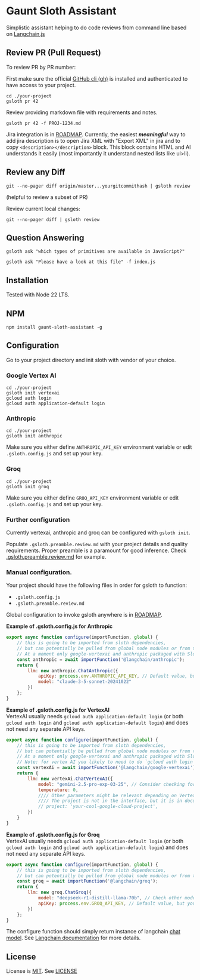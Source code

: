 # Gaunt Sloth Assistant
Simplistic assistant helping to do code reviews from command line based on [Langchain.js](https://github.com/langchain-ai/langchainjs)

## Review PR (Pull Request)
To review PR by PR number:

First make sure the official [GitHub cli (gh)](https://cli.github.com/) is installed
and authenticated to have access to your project.

```shell
cd ./your-project
gsloth pr 42
``` 

Review providing markdown file with requirements and notes.
```shell
gsloth pr 42 -f PROJ-1234.md
```
Jira integration is in [ROADMAP](ROADMAP.md).
Currently, the easiest ***meaningful*** way to add jira description is to
open Jira XML with "Export XML" in jira and to copy `<description></description>` block.
This block contains HTML and AI understands it easily 
(most importantly it understand nested lists like ul>li).

## Review any Diff
```shell
git --no-pager diff origin/master...yourgitcommithash | gsloth review
```
(helpful to review a subset of PR)

Review current local changes:
```shell
git --no-pager diff | gsloth review
```

## Question Answering
```shell
gsloth ask "which types of primitives are available in JavaScript?"
```

```shell
gsloth ask "Please have a look at this file" -f index.js
```

## Installation

Tested with Node 22 LTS.

## NPM
```shell
npm install gaunt-sloth-assistant -g
```

## Configuration
Go to your project directory and init sloth with vendor of your choice.

### Google Vertex AI
```shell
cd ./your-project
gsloth init vertexai
gcloud auth login
gcloud auth application-default login
```

### Anthropic
```shell
cd ./your-project
gsloth init anthropic
```
Make sure you either define `ANTHROPIC_API_KEY` environment variable or edit `.gsloth.config.js` and set up your key.

### Groq
```shell
cd ./your-project
gsloth init groq
```
Make sure you either define `GROQ_API_KEY` environment variable or edit `.gsloth.config.js` and set up your key.

### Further configuration

Currently vertexai, anthropic and groq can be configured with `gsloth init`.

Populate `.gsloth.preamble.review.md` with your project details and quality requirements.
Proper preamble is a paramount for good inference.
Check [.gsloth.preamble.review.md](.gsloth.preamble.review.md) for example.

### Manual configuration.
Your project should have the following files in order for gsloth to function:
- `.gsloth.config.js`
- `.gsloth.preamble.review.md`

Global configuration to invoke gsloth anywhere is in [ROADMAP](ROADMAP.md).

**Example of .gsloth.config.js for Anthropic**  
```javascript
export async function configure(importFunction, global) {
    // this is going to be imported from sloth dependencies,
    // but can potentially be pulled from global node modules or from this project
    // At a moment only google-vertexai and anthropic packaged with Sloth, but you can install support for any other langchain llms
    const anthropic = await importFunction('@langchain/anthropic');
    return {
        llm: new anthropic.ChatAnthropic({
            apiKey: process.env.ANTHROPIC_API_KEY, // Default value, but you can provide the key in many different ways, even as literal
            model: "claude-3-5-sonnet-20241022"
        })
    };
}
```

**Example of .gsloth.config.js for VertexAI**  
VertexAI usually needs `gcloud auth application-default login`
(or both `gcloud auth login` and `gcloud auth application-default login`) and does not need any separate API keys.
```javascript
export async function configure(importFunction, global) {
    // this is going to be imported from sloth dependencies,
    // but can potentially be pulled from global node modules or from this project
    // At a moment only google-vertexai and anthropic packaged with Sloth, but you can install support for any other langchain llms
    // Note: for vertex AI you likely to need to do `gcloud auth login`
    const vertexAi = await importFunction('@langchain/google-vertexai');
    return {
        llm: new vertexAi.ChatVertexAI({
            model: "gemini-2.5-pro-exp-03-25", // Consider checking for latest recommended model versions
            temperature: 0,
            //// Other parameters might be relevant depending on Vertex AI API updates.
            //// The project is not in the interface, but it is in documentation and it seems to work.
            // project: 'your-cool-google-cloud-project',
        })
    }
}
```

**Example of .gsloth.config.js for Groq**  
VertexAI usually needs `gcloud auth application-default login`
(or both `gcloud auth login` and `gcloud auth application-default login`) and does not need any separate API keys.
```javascript
export async function configure(importFunction, global) {
    // this is going to be imported from sloth dependencies,
    // but can potentially be pulled from global node modules or from this project
    const groq = await importFunction('@langchain/groq');
    return {
        llm: new groq.ChatGroq({
            model: "deepseek-r1-distill-llama-70b", // Check other models available
            apiKey: process.env.GROQ_API_KEY, // Default value, but you can provide the key in many different ways, even as literal
        })
    };
}
```

The configure function should simply return instance of langchain [chat model](https://v03.api.js.langchain.com/classes/_langchain_core.language_models_chat_models.BaseChatModel.html).
See [Langchain documentation](https://js.langchain.com/docs/tutorials/llm_chain/) for more details.

## License
License is [MIT](https://opensource.org/license/mit). See [LICENSE](LICENSE)

